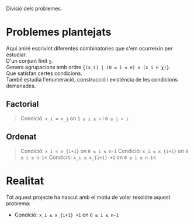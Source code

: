 Divisió dels problemes.

# Problemes plantejats
Aquí aniré escrivint diferentes combinatories que s'em ocurreixin per estudiar.<br>
D'un conjunt finit `χ`.<br>
Genera agrupacions amb ordre `{(x_i) | (0 ≤ i ≤ n) ∧ (x_i ∈ χ)}`.<br>
Que satisfan certes condicions.<br>
També estudia l'enumeració, construcció i existència de les condicions demanades.

## Factorial
> Condició: `x_i ≠ x_j` on `1 ≤ i ≤ n` i `0 ≤ j < i`

## Ordenat
> Condició: `x_i < x_{i+1}` on `0 ≤ i ≤ n-1`
> Condició: `x_i ≤ x_{i+1}` on `0 ≤ i ≤ n-1`<
> Condició: `x_i ≤ x_{i+1} +1` on `0 ≤ i ≤ n-1`<

# Realitat
Tot aquest projecte ha nascut amb el motiu de voler resoldre aquest problema:
- Condició: `x_i ≤ x_{i+1} +1` on `0 ≤ i ≤ n-1`

